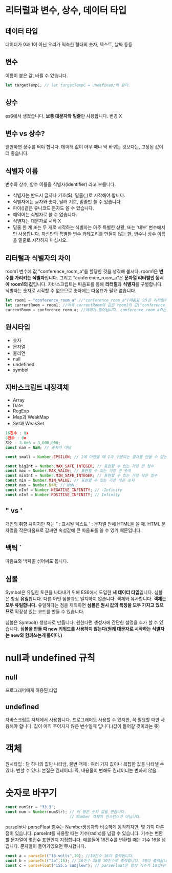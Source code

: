 # 리터럴과 변수, 상수, 데이터 타입
## 데이터 타입
데이터가 0과 1이 아닌 우리가 익숙한 형태의 숫자, 텍스트, 날짜 등등
## 변수
이름이 붙은 값, 바뀔 수 있습니다.
```js
let targetTempC; // let targetTempC = undefined;와 같다.
```
## 상수
es6에서 생겼습니다. **보통 대문자와 밑줄**만 사용합니다.
변경 X

## 변수 vs 상수?
웬만하면 상수를 써야 합니다. 데이터 값이 아무 때나 막 바뀌는 것보다는, 고정된 값이 더 좋습니다.

## 식별자 이름
변수와 상수, 함수 이름을 식별자(identifier) 라고 부릅니다.
- 식별자는 반드시 글자나 기호($), 밑줄(_)로 시작해야 합니다.
- 식별자에는 글자와 숫자, 달러 기호, 밑줄만 쓸 수 있습니다.
- 파이()같은 유니코드 문자도 쓸 수 있습니다.
- 예약어는 식별자로 쓸 수 없습니다.
- 식별자는 대문자로 시작 X
- 밑줄 한 개 또는 두 개로 시작하는 식별자는 아주 특별한 상황, 또는 '내부' 변수에서만 사용합니다. 자신만의 특별한 변수 카테고리를 만들지 않는 한, 변수나 상수 이름을 밑줄로 시작하지 마십시오.

## 리터럴과 식별자의 차이
room1 변수에 값 "conference_room_a"을 할당한 것을 생각해 봅시다.
room1은 **변수를 가리키는 식별자**입니다.
그리고 "conference_room_a"은 **문자열 리터럴인 동시에 room1의 값**입니다.
자바스크립트는 따옴표를 통해 **리터럴**과 **식별자**를 구별합니다. 식별자는 숫자로 시작할 수 없으므로 숫자에는 따옴표가 필요 없습니다.

```js
let room1 = "conference_room_a" //"conference_room_a"(따옴표 안)은 리터럴이다.
let currentRoom = room1; //이제 currentRoom의 값은 room1의 값("conference_room_a")과 같다.
currentRoom = conference_room_a; //에러가 일어납니다. conference_room_a라는 식별자 존재 X
```

## 원시타입
- 숫자
- 문자열
- 불리언
- null
- undefined
- symbol

## 자바스크립트 내장객체
- Array
- Date
- RegExp
- Map과 WeakMap
- Set과 WeakSet

```js
16진수 : 0x
8진수 : 0o
지수 : 3.0e6 = 3,000,000;
const nan = NaN; // 숫자가 아님
```

```js
const small = Number.EPSILON; // 1에 더했을 때 1과 구분되는 결과를 만들 수 있는 가장 작은 값입니다. 근사치는 2.2e-16입니다.

const bigInt = Number.MAX_SAFE_INTEGER; // 표현할 수 있는 가장 큰 정수
const max = Number.MAX_VALUE; // 표현할 수 있는 가장 큰 숫자
const minInt = Number.MIN_SAFE_INTEGER; // 표현할 수 있는 가장 작은 정수
const min = Number.MIN_VALUE; // 표현할 수 있는 가장 작은 숫자
const nan = Number.NaN; // NaN
const nInf = Number.NEGATIVE_INFINITY; // -Infinity
const nInf = Number.POSITIVE_INFINITY; // Infinity
```

## " vs '
개인의 취향 차이지만 저는
" : 표시될 텍스트
' : 문자열 안에 HTML을 쓸 때. HTML 문자열을 작은따옴표로 감싸면 속성값에 큰 따옴표를 쓸 수 있기 때문입니다.

## 백틱 `
따옴표와 백틱을 섞어써도 됩니다.

## 심볼
Symbol은 유일한 토큰을 나타내기 위해 ES6에서 도입한 **새 데이터 타입**입니다. 심볼은 항상 **유일**합니다. 다른 어떤 심볼과도 일치하지 않습니다. 객체와 유사합니다. **객체는 모두 유일합니다.**
유일하다는 점을 제외하면 **심볼은 원시 값의 특징을 모두 가지고 있으므로** 확장성 있는 코드를 만들 수 있습니다.

심볼은 Symbol() 생성자로 만듭니다. 원한다면 생성자에 간단한 설명을 추가 할 수 있습니다.
**심볼을 만들 때 new 키워드를 사용하지 않는다(원래 대문자로 시작하는 식별자는 new와 함께쓰는게 룰이다.)**

# null과 undefined 규칙

## null 
프로그래머에게 허용된 타입

## undefined
자바스크립트 자체에서 사용합니다. 프로그래머도 사용할 수 있지만, 꼭 필요할 때만 사용해야 합니다. 값이 아직 주어지지 않은 변수일때 입니다.(값이 들어갈 것이라는 뜻)

# 객체
원시타입 : 단 하나의 값만 나타냄, 불변
객체 : 여러 가지 값이나 복잡한 값을 나타낼 수 있다. 변할 수 있다. 본질은 컨테이너. 즉, 내용물이 변해도 컨테이너는 변하지 않음.

# 숫자로 바꾸기
```js
const numStr = "33.3";
const num = Number(numStr); // 이 행은 숫자 값을 만듭니다.
                            // Number 객체의 인스턴스가 아닙니다.
```

parseInt나 parseFloat 함수는 Number생성자와 비슷하게 동작하지만, 몇 가지 다른 점이 있습니다. parseInt를 사용할 때는 기수(radix)를 넘길 수 있습니다. 기수는 변환할 문자열이 몇진수 표현인지 지정합니다. 예를들어 16진수를 변환할 때는 기수 16을 넘깁니다. 
문자열이 들어가있으면 무시합니다.
```js
const a = parseInt("16 volts",10); //10진수 16이 출력됩니다.
const b = parseInt("3a",16); // 16진수 3a를 10진수로 출력합니다. 58이 출력됩니다.
const c = parseFloat("155.5 sadjlew"); // parseFloat은 항상 기수가 10입니다. 155.5 출력
```


